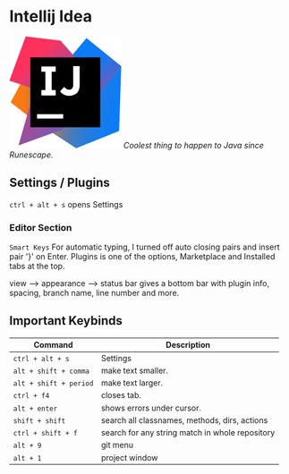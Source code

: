 # Intellij Idea
![Intellij Idea](./svgs/intellij.svg "Intellij Idea")
*Coolest thing to happen to Java since Runescape.* 

## Settings / Plugins
`ctrl + alt + s` opens Settings

### Editor Section
`Smart Keys` For automatic typing, I turned off auto closing pairs and insert pair '}' on Enter.
Plugins is one of the options, Marketplace and Installed tabs at the top. 

view --> appearance --> status bar
gives a bottom bar with plugin info, spacing, branch name, line number and more. 

## Important Keybinds

| Command   | Description    |
|--------------- | --------------- |
| `ctrl + alt + s`   | Settings   |
|`alt + shift + comma` | make text smaller. |
|`alt + shift + period` |    make text larger. | 
|`ctrl + f4` | closes tab. | 
|`alt + enter` | shows errors under cursor. | 
|`shift + shift` | search all classnames, methods, dirs, actions | 
|`ctrl + shift + f` | search for any string match in whole repository | 
|`alt + 9` | git menu | 
|`alt + 1` | project window | 


